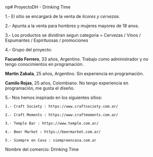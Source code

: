 np# ProyectoDH - Drinking Time 

1.- El sitio se encargará de la venta de *licores y cervezas*. 

2.- Apunta a la venta para hombres y mujeres mayores de 18 anos.

3.- Los productos se dividiran segun categoria = Cervezas / Vinos / Espumantes / Espirituosas / promociones


4.- Grupo del proyecto:

**Facundo Ferrero**, 33 años, Argentino. Trabajo como administrador y no tengo conocimientos en programación. 

**Martin Zabala**, 25 años, Argentino. Sin experiencia en programación.

**Camilo Rojas**, 25 años, Colombiano. No tengo experiencia en programación, me gusta el diseño.


5.- Nos hemos inspirado en los siguientes sitios:

	1.- Craft Society : https://www.craftsociety.com.ar/

	2.- Craft Moments : https://www.craftmoments.com.ar/

	3.- Temple Bar : https://www.temple.com.ar/

	4.- Beer Market : https://beermarket.com.ar/

	5.- Siempre en Casa : siempreencasa.com.ar

Nombre del comercio: Drinking Time




